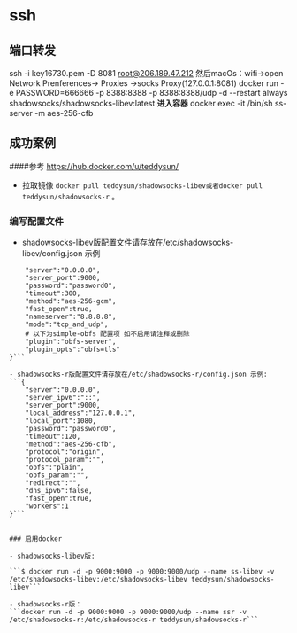 # ssh

## 端口转发
ssh -i key16730.pem -D 8081 root@206.189.47.212
然后macOs：wifi->open Network Prenferences-> Proxies ->socks Proxy(127.0.0.1:8081)
docker run -e PASSWORD=666666 -p 8388:8388 -p 8388:8388/udp -d --restart always shadowsocks/shadowsocks-libev:latest
**进入容器**
docker exec -it  <containerID> /bin/sh 
ss-server -m aes-256-cfb



## 成功案例
####参考
https://hub.docker.com/u/teddysun/

- 拉取镜像 
```docker pull teddysun/shadowsocks-libev或者docker pull teddysun/shadowsocks-r```
。

### 编写配置文件
- shadowsocks-libev版配置文件请存放在/etc/shadowsocks-libev/config.json 示例
```{
    "server":"0.0.0.0",
    "server_port":9000,
    "password":"password0",
    "timeout":300,
    "method":"aes-256-gcm",
    "fast_open":true,
    "nameserver":"8.8.8.8",
    "mode":"tcp_and_udp",
    # 以下为simple-obfs 配置项 如不启用请注释或删除
    "plugin":"obfs-server",
    "plugin_opts":"obfs=tls"
}```

- shadowsocks-r版配置文件请存放在/etc/shadowsocks-r/config.json 示例:
```{
    "server":"0.0.0.0",
    "server_ipv6":"::",
    "server_port":9000,
    "local_address":"127.0.0.1",
    "local_port":1080,
    "password":"password0",
    "timeout":120,
    "method":"aes-256-cfb",
    "protocol":"origin",
    "protocol_param":"",
    "obfs":"plain",
    "obfs_param":"",
    "redirect":"",
    "dns_ipv6":false,
    "fast_open":true,
    "workers":1
}```


### 启用docker

- shadowsocks-libev版:

```$ docker run -d -p 9000:9000 -p 9000:9000/udp --name ss-libev -v /etc/shadowsocks-libev:/etc/shadowsocks-libev teddysun/shadowsocks-libev```

- shadowsocks-r版：
```docker run -d -p 9000:9000 -p 9000:9000/udp --name ssr -v /etc/shadowsocks-r:/etc/shadowsocks-r teddysun/shadowsocks-r```
